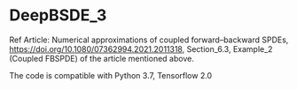 # DeepBSDE_3
Ref Article: Numerical approximations of coupled forward–backward SPDEs, https://doi.org/10.1080/07362994.2021.2011318,
Section_6.3, Example_2 (Coupled FBSPDE) of the article mentioned above.

The code is compatible with Python 3.7, Tensorflow 2.0

